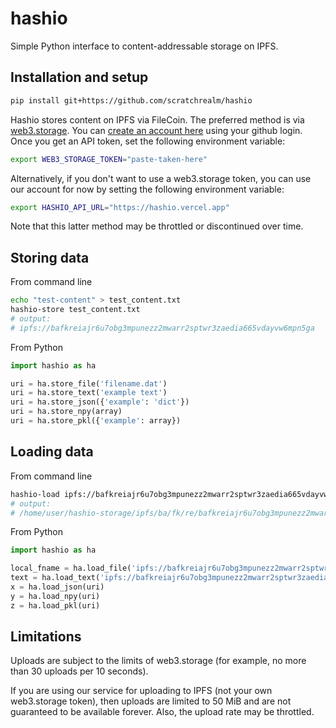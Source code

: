# hashio

Simple Python interface to content-addressable storage on IPFS.

## Installation and setup

```bash
pip install git+https://github.com/scratchrealm/hashio
```

Hashio stores content on IPFS via FileCoin. The preferred method is via [web3.storage](https://web3.storage/). You can [create an account here](https://web3.storage/) using your github login. Once you get an API token, set the following environment variable:

```bash
export WEB3_STORAGE_TOKEN="paste-taken-here"
```

Alternatively, if you don't want to use a web3.storage token, you can use our account for now by setting the following environment variable:

```bash
export HASHIO_API_URL="https://hashio.vercel.app"
```

Note that this latter method may be throttled or discontinued over time.

## Storing data

From command line

```bash
echo "test-content" > test_content.txt
hashio-store test_content.txt
# output:
# ipfs://bafkreiajr6u7obg3mpunezz2mwarr2sptwr3zaedia665vdayvw6mpn5ga
```

From Python

```python
import hashio as ha

uri = ha.store_file('filename.dat')
uri = ha.store_text('example text')
uri = ha.store_json({'example': 'dict'})
uri = ha.store_npy(array)
uri = ha.store_pkl({'example': array})
```

## Loading data

From command line

```bash
hashio-load ipfs://bafkreiajr6u7obg3mpunezz2mwarr2sptwr3zaedia665vdayvw6mpn5ga
# output:
# /home/user/hashio-storage/ipfs/ba/fk/re/bafkreiajr6u7obg3mpunezz2mwarr2sptwr3zaedia665vdayvw6mpn5ga
```

From Python

```python
import hashio as ha

local_fname = ha.load_file('ipfs://bafkreiajr6u7obg3mpunezz2mwarr2sptwr3zaedia665vdayvw6mpn5ga')
text = ha.load_text('ipfs://bafkreiajr6u7obg3mpunezz2mwarr2sptwr3zaedia665vdayvw6mpn5ga')
x = ha.load_json(uri)
y = ha.load_npy(uri)
z = ha.load_pkl(uri)
```

## Limitations

Uploads are subject to the limits of web3.storage (for example, no more than 30 uploads per 10 seconds).

If you are using our service for uploading to IPFS (not your own web3.storage token), then uploads are limited to 50 MiB and are not guaranteed to be available forever. Also, the upload rate may be throttled.
